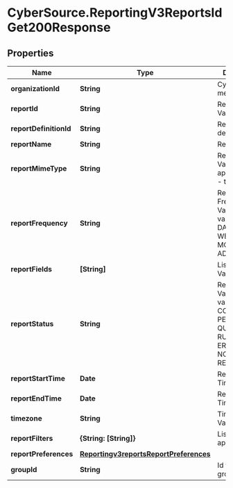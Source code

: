 # CyberSource.ReportingV3ReportsIdGet200Response

## Properties
Name | Type | Description | Notes
------------ | ------------- | ------------- | -------------
**organizationId** | **String** | CyberSource merchant id | [optional] 
**reportId** | **String** | Report ID Value | [optional] 
**reportDefinitionId** | **String** | Report definition Id | [optional] 
**reportName** | **String** | Report Name | [optional] 
**reportMimeType** | **String** | Report Format  Valid values: - application/xml - text/csv  | [optional] 
**reportFrequency** | **String** | Report Frequency Value  Valid values: - DAILY - WEEKLY - MONTHLY - ADHOC  | [optional] 
**reportFields** | **[String]** | List of Integer Values | [optional] 
**reportStatus** | **String** | Report Status Value  Valid values: - COMPLETED - PENDING - QUEUED - RUNNING - ERROR - NO_DATA - RERUN  | [optional] 
**reportStartTime** | **Date** | Report Start Time Value | [optional] 
**reportEndTime** | **Date** | Report End Time Value | [optional] 
**timezone** | **String** | Time Zone Value | [optional] 
**reportFilters** | **{String: [String]}** | List of filters to apply | [optional] 
**reportPreferences** | [**Reportingv3reportsReportPreferences**](Reportingv3reportsReportPreferences.md) |  | [optional] 
**groupId** | **String** | Id for selected group. | [optional] 


